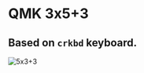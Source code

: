 # QMK 3x5+3

## Based on `crkbd` keyboard.
![5x3+3](https://user-images.githubusercontent.com/14233263/213712720-6a90c0af-109a-41d5-8f73-926fe1a635b7.png)

